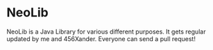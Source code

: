 # NeoLib
NeoLib is a Java Library for various different purposes. It gets regular updated by me and 456Xander. Everyone can send a pull request!
